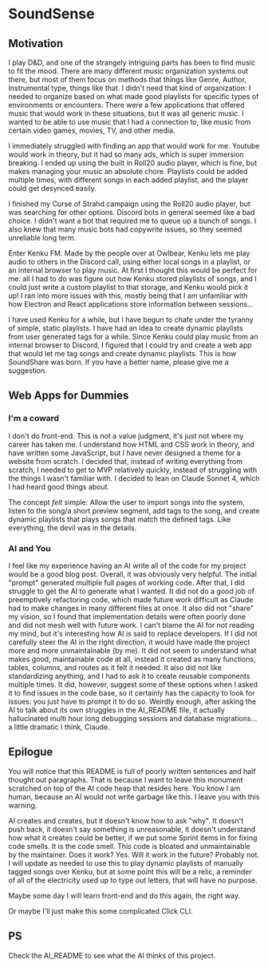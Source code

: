# SoundSense

## Motivation

I play D&D, and one of the strangely intriguing parts has been to find music to fit the mood.  There are many different music organization systems out there, but most of them focus on methods that things like Genre, Author, Instrumental type, things like that.  I didn't need that kind of organization: I needed to organize based on what made good playlists for specific types of environments or encounters.  There were a few applications that offered music that would work in these situations, but it was all generic music.  I wanted to be able to use music that I had a connection to, like music from certain video games, movies, TV, and other media.

I immediately struggled with finding an app that would work for me.  Youtube would work in theory, but it had so many ads, which is super immersion breaking.  I ended up using the built in Roll20 audio player, which is fine, but makes managing your music an absolute chore.  Playlists could be added multiple times, with different songs in each added playlist, and the player could get desynced easily.

I finished my Curse of Strahd campaign using the Roll20 audio player, but was searching for other options.  Discord bots in general seemed like a bad choice.  I didn't want a bot that required me to queue up a bunch of songs.  I also knew that many music bots had copywrite issues, so they seemed unreliable long term.

Enter Kenku FM.  Made by the people over at Owlbear, Kenku lets me play audio to others in the Discord call, using either local songs in a playlist, or an internal browser to play music.  At first I thought this would be perfect for me: all I had to do was figure out how Kenku stored playlists of songs, and I could just write a custom playlist to that storage, and Kenku would pick it up!  I ran into more issues with this, mostly being that I am unfamiliar with how Electron and React applications store information between sessions... 

I have used Kenku for a while, but I have begun to chafe under the tyranny of simple, static playlists.  I have had an idea to create dynamic playlists from user generated tags for a while.  Since Kenku could play music from an internal browser to Discord, I figured that I could try and create a web app that would let me tag songs and create dynamic playlists.  This is how SoundShare was born.  If you have a better name, please give me a suggestion.

## Web Apps for Dummies

### I'm a coward

I don't do front-end.  This is not a value judgment, it's just not where my career has taken me.  I understand how HTML and CSS work in theory, and have written some JavaScript, but I have never designed a theme for a website from scratch.  I decided that, instead of writing everything from scratch, I needed to get to MVP relatively quickly, instead of struggling with the things I wasn't familiar with.  I decided to lean on Claude Sonnet 4, which I had heard good things about.

The concept _felt_ simple: Allow the user to import songs into the system, listen to the song/a short preview segment, add tags to the song, and create dynamic playlists that plays songs that match the defined tags.  Like everything, the devil was in the details.

### AI and You

I feel like my experience having an AI write all of the code for my project would be a good blog post.  Overall, it was obviously very helpful.  The initial "prompt" generated multiple full pages of working code.  After that, I did struggle to get the AI to generate what I wanted.  It did not do a good job of preemptively refactoring code, which made future work difficult as Claude had to make changes in many different files at once.  It also did not "share" my vision, so I found that implementation details were often poorly done and did not mesh well with future work.  I can't blame the AI for not reading my mind, but it's interesting how AI is said to replace developers.  If I did not carefully steer the AI in the right direction, it would have made the project more and more unmaintainable (by me).  It did not seem to understand what makes good, maintainable code at all, instead it created as many functions, tables, columns, and routes as it felt it needed.  It also did not like standardizing anything, and I had to ask it to create reusable components multiple times.  It did, however, suggest some of these options when I asked it to find issues in the code base, so it certainly has the capacity to look for issues: you just have to prompt it to do so.
Weirdly enough, after asking the AI to talk about its own struggles in the AI_README file, it actually hallucinated multi hour long debugging sessions and database migrations... a little dramatic I think, Claude.

## Epilogue

You will notice that this README is full of poorly written sentences and half thought out paragraphs.  That is because I want to leave this monument scratched on top of the AI code heap that resides here.  You know I am human, because an AI would not write garbage like this.  I leave you with this warning.

AI creates and creates, but it doesn't know how to ask "why".  It doesn't push back, it doesn't say something is unreasonable, it doesn't understand how what it creates could be better, if we put some Sprint items in for fixing code smells.  It is the code smell.  This code is bloated and unmaintainable by the maintainer.  Does it work? Yes.  Will it work in the future? Probably not.  I will update as needed to use this to play dynamic playlists of manually tagged songs over Kenku, but at some point this will be a relic, a reminder of all of the electricity used up to type out letters, that will have no purpose.

Maybe some day I will learn front-end and do this again, the right way.

Or maybe I'll just make this some complicated Click CLI.

## PS

Check the AI_README to see what the AI thinks of this project.
